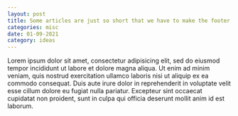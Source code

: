 ```yaml
---
layout: post
title: Some articles are just so short that we have to make the footer stick
categories: misc
date: 01-09-2021
category: ideas
---
```


Lorem ipsum dolor sit amet, consectetur adipisicing elit, sed do eiusmod tempor incididunt ut labore et dolore magna aliqua. <!--more-->Ut enim ad minim veniam, quis nostrud exercitation ullamco laboris nisi ut aliquip ex ea commodo consequat. Duis aute irure dolor in reprehenderit in voluptate velit esse cillum dolore eu fugiat nulla pariatur. Excepteur sint occaecat cupidatat non proident, sunt in culpa qui officia deserunt mollit anim id est laborum.
